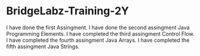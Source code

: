 # BridgeLabz-Training-2Y
I have done the first Assingment.
I have done the second assingment Java Programming Elements.
I have completed the third assingment Control Flow.
I have completed the fourth assingment Java Arrays.
I have completed the fifth assingment Java Strings.

